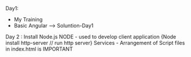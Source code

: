 Day1:
* My Training
* Basic Angular --> Soluntion-Day1 

Day 2 :
Install Node.js
NODE - used to develop client application {Node install http-server // run http server}
Services - Arrangement of Script files in index.html is IMPORTANT
